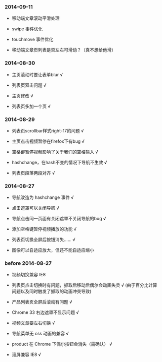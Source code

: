 ### 2014-09-11

- 移动端文章滚动平滑处理

- swipe 事件优化

- touchmove 事件优化

- 移动端文章页列表是否左右可滑动？（真不想给他滑）

### 2014-08-30

- 主页滚动时要让表单blur √

- 列表页双击问题 √

- 主页修改 √

- 列表页多加一个页 √

### 2014-08-29

- 列表页scrollbar样式right-17的问题 √

- 主页点击视频暂停在firefox下有bug √

- 空格键暂停视频影响了关于我们的空格输入 √

- hashchange，在hash不变的情况下导航不生效 √

- 列表页段落两段对齐 √

### 2014-08-27

- 导航改造为 hashchange 事件 √

- 点击遮罩可以关闭导航 √

- 导航点击同一页面有关闭遮罩不关闭导航的bug √

- 添加空格键暂停视频播放的功能 √

- 列表页切换全屏后按钮消失…… √

- 图像可以自适应放大，但还不能自适应缩小

### before 2014-08-27

- 视频切换兼容 IE8

- 列表页点击切换时有问题，抓取后移动后偶尔会动画失灵 √ (由于百分比计算问题以及同时触发了抓取的动画冲突导致)

- 产品列表页全屏后滚动有问题 √

- Chrome 33 右边遮罩不显示问题 √

- 视频文章要左右切换 √

- 导航菜单无 css 动画的兼容 √

- product 在 Chrome 下偶尔按钮会消失（需确认） √

- 滚屏兼容 IE8 √